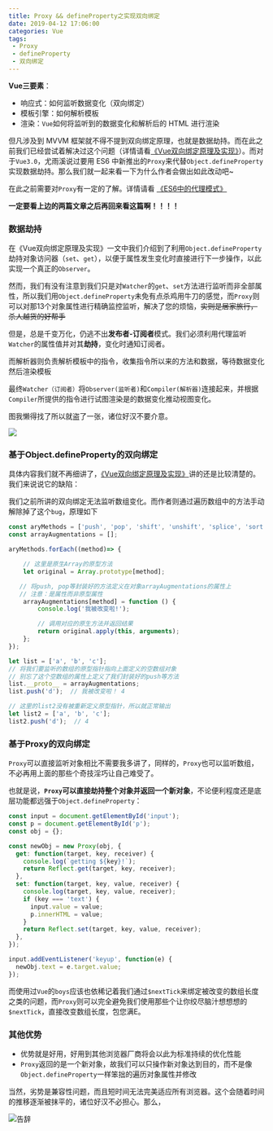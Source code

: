 ```yaml
---
title: Proxy && defineProperty之实现双向绑定
date: 2019-04-12 17:06:00
categories: Vue
tags:
 - Proxy
 - defineProperty
 - 双向绑定
---
```


**Vue三要素**：

- 响应式：如何监听数据变化（双向绑定）
- 模板引擎：如何解析模板
- 渲染：`Vue`如何将监听到的数据变化和解析后的 HTML 进行渲染

但凡涉及到 MVVM 框架就不得不提到双向绑定原理，也就是数据劫持。而在此之前我们已经尝试着解决过这个问题（详情请看[《Vue双向绑定原理及实现》](https://burning-shadow.github.io/2019/03/31/Vue%E5%8F%8C%E5%90%91%E7%BB%91%E5%AE%9A%E5%8E%9F%E7%90%86%E5%8F%8A%E5%AE%9E%E7%8E%B0/)）。而对于`Vue3.0`，尤雨溪说过要用 ES6 中新推出的`Proxy`来代替`Object.defineProperty`实现数据劫持。那么我们就一起来看一下为什么作者会做出如此改动吧~

<!--more-->

在此之前需要对`Proxy`有一定的了解。详情请看 [《ES6中的代理模式》](https://burning-shadow.github.io/2019/04/12/ES6%E4%B8%AD%E7%9A%84%E4%BB%A3%E7%90%86%E6%A8%A1%E5%BC%8F/#more)



**一定要看上边的两篇文章之后再回来看这篇啊！！！！**



### 数据劫持

在《Vue双向绑定原理及实现》一文中我们介绍到了利用`Object.defineProperty`劫持对象访问器（`set`、`get`），以便于属性发生变化时直接进行下一步操作，以此实现一个真正的`Observer`。

然而，我们有没有注意到我们只是对`Watcher`的`get`、`set`方法进行监听而非全部属性，所以我们用`Object.defineProperty`未免有点杀鸡用牛刀的感觉，而`Proxy`则可以对那13个对象属性进行精确监控监听，解决了您的烦恼，~~实则是居家旅行，杀人越货的好帮手~~



但是，总是千变万化，仍逃不出**发布者-订阅者**模式。我们必须利用代理监听`Watcher`的属性值并对其**劫持**，变化时通知订阅者。

而解析器则负责解析模板中的指令，收集指令所以来的方法和数据，等待数据变化然后渲染模板

最终`Watcher（订阅者）`将`Observer(监听者)`和`Compiler(解析器)`连接起来，并根据`Compiler`所提供的指令进行试图渲染是的数据变化推动视图变化。

图我懒得找了所以就盗了一张，诸位好汉不要介意。

![](<https://ww1.sinaimg.cn/large/007i4MEmgy1g1zx8i92c9j30jr0akmxu.jpg>)



### 基于Object.defineProperty的双向绑定

具体内容我们就不再细讲了，[《Vue双向绑定原理及实现》](https://burning-shadow.github.io/2019/03/31/Vue%E5%8F%8C%E5%90%91%E7%BB%91%E5%AE%9A%E5%8E%9F%E7%90%86%E5%8F%8A%E5%AE%9E%E7%8E%B0/)讲的还是比较清楚的。我们来说说它的缺陷：



我们之前所讲的双向绑定无法监听数组变化。而作者则通过遍历数组中的方法手动解除掉了这个`bug`，原理如下

```javascript
const aryMethods = ['push', 'pop', 'shift', 'unshift', 'splice', 'sort', 'reverse'];
const arrayAugmentations = [];

aryMethods.forEach((method)=> {

    // 这里是原生Array的原型方法
    let original = Array.prototype[method];

   // 将push, pop等封装好的方法定义在对象arrayAugmentations的属性上
   // 注意：是属性而非原型属性
    arrayAugmentations[method] = function () {
        console.log('我被改变啦!');

        // 调用对应的原生方法并返回结果
        return original.apply(this, arguments);
    };
});

let list = ['a', 'b', 'c'];
// 将我们要监听的数组的原型指针指向上面定义的空数组对象
// 别忘了这个空数组的属性上定义了我们封装好的push等方法
list.__proto__ = arrayAugmentations;
list.push('d');  // 我被改变啦！ 4

// 这里的list2没有被重新定义原型指针，所以就正常输出
let list2 = ['a', 'b', 'c'];
list2.push('d');  // 4
```

### 基于Proxy的双向绑定

`Proxy`可以直接监听对象相比不需要我多讲了，同样的，`Proxy`也可以监听数组，不必再用上面的那些个奇技淫巧让自己难受了。

也就是说，**`Proxy`可以直接劫持整个对象并返回一个新对象**，不论便利程度还是底层功能都远强于`Object.defineProperty`：

```javascript
const input = document.getElementById('input');
const p = document.getElementById('p');
const obj = {};

const newObj = new Proxy(obj, {
  get: function(target, key, receiver) {
    console.log(`getting ${key}!`);
    return Reflect.get(target, key, receiver);
  },
  set: function(target, key, value, receiver) {
    console.log(target, key, value, receiver);
    if (key === 'text') {
      input.value = value;
      p.innerHTML = value;
    }
    return Reflect.set(target, key, value, receiver);
  },
});

input.addEventListener('keyup', function(e) {
  newObj.text = e.target.value;
});
```



而使用过`Vue`的`boys`应该也依稀记着我们通过`$nextTick`来绑定被改变的数组长度之类的问题，而`Proxy`则可以完全避免我们使用那些个让你绞尽脑汁想想想的`$nextTick`，直接改变数组长度，包您满E。

### 其他优势

- 优势就是好用，好用到其他浏览器厂商将会以此为标准持续的优化性能
- `Proxy`返回的是一个新对象，故我们可以只操作新对象达到目的，而不是像`Object.defineProperty`一样笨拙的遍历对象属性并修改



当然，劣势是兼容性问题，而且短时间无法完美适应所有浏览器。这个会随着时间的推移逐渐被抹平的，诸位好汉不必担心。那么，

![告辞](https://ww1.sinaimg.cn/large/007i4MEmgy1g1avrg3n5gj30kq0kqq3j.jpg)